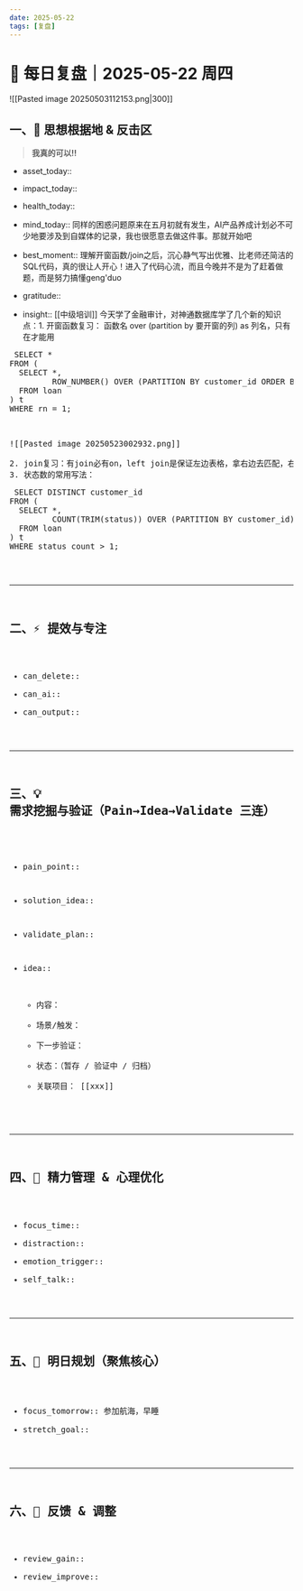 ```yaml
---
date: 2025-05-22
tags: [复盘]
---
```

# 🧭 每日复盘｜2025-05-22 周四

![[Pasted image 20250503112153.png|300]]


## 一、🚩 思想根据地 & 反击区

>**我真的可以!!**

- asset_today::  
- impact_today::  
- health_today:: 
- mind_today:: 同样的困惑问题原来在五月初就有发生，AI产品养成计划必不可少地要涉及到自媒体的记录，我也很愿意去做这件事。那就开始吧

- best_moment::  理解开窗函数/join之后，沉心静气写出优雅、比老师还简洁的SQL代码，真的很让人开心！进入了代码心流，而且今晚并不是为了赶着做题，而是努力搞懂geng'duo
- gratitude::  
- insight::   [[中级培训]] 今天学了金融审计，对神通数据库学了几个新的知识点：1. 开窗函数复习： 函数名 over (partition by 要开窗的列) as 列名，只有在才能用
<pre> SELECT *
FROM (
  SELECT *,
         ROW_NUMBER() OVER (PARTITION BY customer_id ORDER BY update_time DESC) AS rn
  FROM loan
) t
WHERE rn = 1;  <pre> 

![[Pasted image 20250523002932.png]]

2. join复习：有join必有on，left join是保证左边表格，拿右边去匹配，右边匹配没有则为空；right join相反，非必要不用natural join
3. 状态数的常用写法：
<pre> SELECT DISTINCT customer_id
FROM (
  SELECT *,
         COUNT(TRIM(status)) OVER (PARTITION BY customer_id) AS status_count
  FROM loan
) t
WHERE status_count > 1; </pre>



---

## 二、⚡ 提效与专注

- can_delete::  
- can_ai::  
- can_output::  

---

## 三、💡 需求挖掘与验证（Pain→Idea→Validate 三连）

- pain_point::  
- solution_idea::  
- validate_plan::  

- idea::  
  - 内容：  
  - 场景/触发：  
  - 下一步验证：  
  - 状态：（暂存 / 验证中 / 归档）  
  - 关联项目： [[xxx]]

---

## 四、🌟 精力管理 & 心理优化

- focus_time::  
- distraction::  
- emotion_trigger::  
- self_talk::  

---

## 五、🎯 明日规划（聚焦核心）

- focus_tomorrow::  参加航海，早睡
- stretch_goal::  

---

## 六、🧠 反馈 & 调整

- review_gain::  
- review_improve::  
